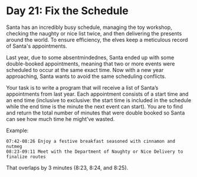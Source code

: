 # Day 21: Fix the Schedule

Santa has an incredibly busy schedule, managing the toy workshop, checking the naughty or nice list twice, and then delivering the presents around the world. To ensure efficiency, the elves keep a meticulous record of Santa's appointments.

Last year, due to some absentmindednes, Santa ended up with some double-booked appointments, meaning that two or more events were scheduled to occur at the same exact time. Now with a new year approaching, Santa wants to avoid the same scheduling conflicts.

Your task is to write a program that will receive a list of Santa’s appointments from last year. Each appointment consists of a start time and an end time (inclusive to exclusive: the start time is included in the schedule while the end time is the minute the next event can start). You are to find and return the total number of minutes that were double booked so Santa can see how much time he might've wasted.


Example:
```
07:42-08:26 Enjoy a festive breakfast seasoned with cinnamon and nutmeg
08:23-09:11 Meet with the Department of Naughty or Nice Delivery to finalize routes
```

That overlaps by 3 minutes (8:23, 8:24, and 8:25).
